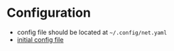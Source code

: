 # Configuration
* config file should be located at ```~/.config/net.yaml```
* [initial config file](./.config/net.yaml)
